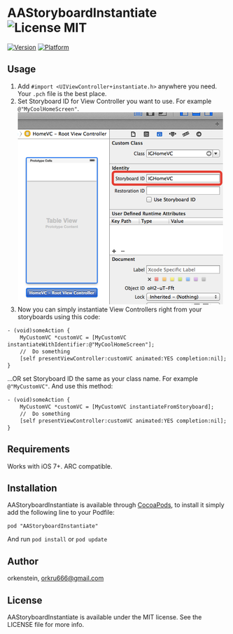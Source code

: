 # AAStoryboardInstantiate ![License MIT](https://go-shields.herokuapp.com/license-MIT-blue.png)

[![Version](http://cocoapod-badges.herokuapp.com/v/AAStoryboardInstantiate/badge.png)](http://cocoadocs.org/docsets/AAStoryboardInstantiate)
[![Platform](http://cocoapod-badges.herokuapp.com/p/AAStoryboardInstantiate/badge.png)](http://cocoadocs.org/docsets/AAStoryboardInstantiate)

## Usage

1. Add `#import <UIViewController+instantiate.h>` anywhere you need. Your `.pch` file is the best place.
2. Set Storyboard ID for View Controller you want to use. For example `@"MyCoolHomeScreen"`.![Storyboard ID](https://raw.githubusercontent.com/orkenstein/AAStoryboardInstantiate/master/Images/StoryboardID.png)
3. Now you can simply instantiate View Controllers right from your storyboards using this code:
```
- (void)someAction {
    MyCustomVC *customVC = [MyCustomVC instantiateWithIdentifier:@"MyCoolHomeScreen"];
    //  Do something
    [self presentViewController:customVC animated:YES completion:nil];
}
```
...OR set Storyboard ID the same as your class name. For example `@"MyCustomVC"`. And use this method:
```
- (void)someAction {
    MyCustomVC *customVC = [MyCustomVC instantiateFromStoryboard];
    //  Do something
    [self presentViewController:customVC animated:YES completion:nil];
}
```


## Requirements

Works with iOS 7+. ARC compatible.

## Installation

AAStoryboardInstantiate is available through [CocoaPods](http://cocoapods.org), to install
it simply add the following line to your Podfile:

    pod "AAStoryboardInstantiate"
    
And run `pod install` or `pod update`

## Author

orkenstein, orkru666@gmail.com

## License

AAStoryboardInstantiate is available under the MIT license. See the LICENSE file for more info.

